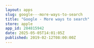 ```yaml
---
layout: apps
slug: google---more-ways-to-search
title: "Google - More ways to search"
store: apple
app_id: 284815942
date: 2025-05-05T14:01:05Z
published: 2019-02-12T08:00:00Z
---
```

